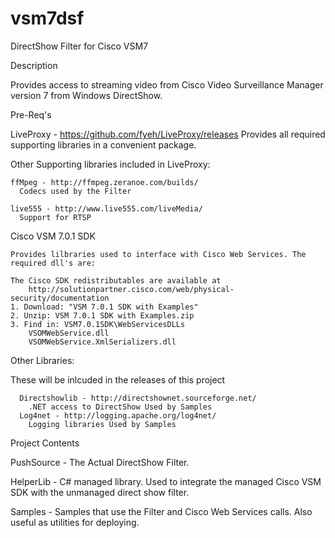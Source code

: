 vsm7dsf
=======

DirectShow Filter for Cisco VSM7

Description

  Provides access to streaming video from Cisco Video Surveillance Manager version 7 from Windows DirectShow. 
  
Pre-Req's

LiveProxy - https://github.com/fyeh/LiveProxy/releases
  Provides all required supporting libraries in a convenient package. 
  
  Other Supporting libraries included in LiveProxy:
  
    ffMpeg - http://ffmpeg.zeranoe.com/builds/
      Codecs used by the Filter
      
    live555 - http://www.live555.com/liveMedia/
      Support for RTSP
    
Cisco VSM 7.0.1 SDK

    Provides lilbraries used to interface with Cisco Web Services. The required dll's are:
    
    The Cisco SDK redistributables are available at
        http://solutionpartner.cisco.com/web/physical-security/documentation
    1. Download: "VSM 7.0.1 SDK with Examples"
    2. Unzip: VSM 7.0.1 SDK with Examples.zip
    3. Find in: VSM7.0.1SDK\WebServicesDLLs
        VSOMWebService.dll
        VSOMWebService.XmlSerializers.dll
    
  
Other Libraries:

  These will be inlcuded in the releases of this project
  
      Directshowlib - http://directshownet.sourceforge.net/
        .NET access to DirectShow Used by Samples
      Log4net - http://logging.apache.org/log4net/
        Logging libraries Used by Samples
  
Project Contents

  PushSource - The Actual DirectShow Filter.

  HelperLib - C# managed library.  Used to integrate the managed Cisco VSM SDK with the unmanaged direct show filter.
  
  Samples - Samples that use the Filter and Cisco Web Services calls. Also useful as utilities for deploying.
